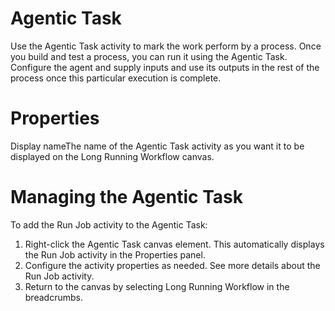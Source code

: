 ﻿# Agentic Task

Use the Agentic Task activity to mark the work perform by a process. Once you build and test a process, you can run it using the Agentic Task. Configure the agent and supply inputs and use its outputs in the rest of the process once this particular execution is complete.



# Properties

Display nameThe name of the Agentic Task activity as you want it to be displayed on the Long Running Workflow canvas.

# Managing the Agentic Task

To add the Run Job activity to the Agentic Task:

1. Right-click the Agentic Task canvas element. This automatically displays the Run Job activity in the Properties panel.
2. Configure the activity properties as needed. See more details about the Run Job activity.
3. Return to the canvas by selecting Long Running Workflow in the breadcrumbs.
